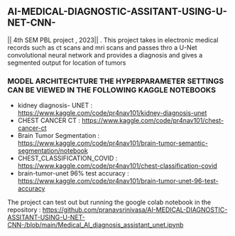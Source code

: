 ## AI-MEDICAL-DIAGNOSTIC-ASSITANT-USING-U-NET-CNN-
|| 4th SEM PBL project , 2023|| . This project takes in electronic medical records such as ct scans and mri scans and passes thro a U-Net convolutional neural network and provides a diagnosis and gives a segmented output for location of tumors 

### MODEL ARCHITECHTURE THE HYPERPARAMETER SETTINGS CAN BE VIEWED IN THE FOLLOWING KAGGLE NOTEBOOKS

- kidney diagnosis- UNET : https://www.kaggle.com/code/pr4nav101/kidney-diagnosis-unet
- CHEST CANCER CT : https://www.kaggle.com/code/pr4nav101/chest-cancer-ct
- Brain Tumor Segmentation : https://www.kaggle.com/code/pr4nav101/brain-tumor-semantic-segmentation/notebook
- CHEST_CLASSIFICATION_COVID : https://www.kaggle.com/code/pr4nav101/chest-classification-covid
- brain-tumor-unet 96% test accuracy : https://www.kaggle.com/code/pr4nav101/brain-tumor-unet-96-test-accuracy

The project can test out but running the google colab notebook in the repository : https://github.com/pranavsrinivasa/AI-MEDICAL-DIAGNOSTIC-ASSITANT-USING-U-NET-CNN-/blob/main/Medical_AI_diagnosis_assistant_unet.ipynb
